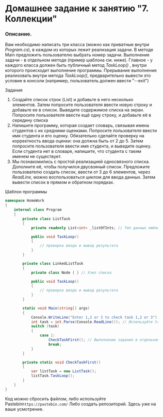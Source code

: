 # Домашнее задание к занятию "7. Коллекции"

### Описание.

Вам необходимо написать три класса (можно как приватные внутри *Program.cs*), в каждом из которых лежит реализация задачи. В методе Main предложить пользователю выбрать номер задачи. Выполнение задачи - в отдельном методе (пример шаблона см. ниже). Главное - у каждого класса должен быть публичный метод *TaskLoop()* , внутри которого происходит выполнение программы. Прерывание выполнение реализовать внутри метода *TaskLoop()*, предварительно вывести это условие в консоли (например, пользователь должен ввести "--exit")

Задания
1. Создайте список строк (List<string>) и добавьте в него несколько элементов. Затем попросите пользователя ввести новую строку и добавьте ее в список. Выведите содержимое списка на экран. Попросите пользователя ввести ещё одну строку, и добавьте её в середину списка
2. Напишите программу, которая создает словарь, связывая имена студентов с их средними оценками. Попросите пользователя ввести имя студента и его оценку. Обязательно сделайте проверку на корректность ввода оценки: она должна быть от 2 до 5. Затем попросите пользователя ввести имя студента, и выведите оценку. Если студента нет в словаре, напишите, что студента с таким именем не существует.
3. Мы познакомились с простой реализацией односвязного списка. Дополните её, чтобы получился двусвзяный список. Предложите пользователю создать список, ввести от 3 до 6 элементов, через *ReadLine*, можно воспользоваться циклом для ввода данных.  Затем вывести список в прямом и обратном порядках.


Шаблон программы
```csharp
namespace HomeWork
{
    internal class Program
    {
        private class ListTask 
        {
            private readonly List<int> _listOfInts; // Тип данных любой

            public void TaskLoop() 
            {
                // проверка ввода и вывод результата
            }
        }

        private class LinkedListTask
        {
            private class Node { } // Узел списка

            public void TaskLoop()
            {
                // проверка ввода и вывод результата
            }
        }

        static void Main(string[] args)
        {
		    Console.WriteLine("Enter 1,2 or 3 to check task 1,2 or 3");
            int task = int.Parse(Console.ReadLine()); // Используйте tryParse
            switch (task) 
            {
                case 1:
                    CheckTaskFirst(); // Выполнение задания в отдельном методе
                    break;
            }
        }

        private static void CheckTaskFirst()
        {
            var listTask = new ListTask();
            listTask.TaskLoop();
        }
    }
}
```

Код можно сбросить файлом, либо используйте Pastebin`https://pastebin.com/`
Либо создать репозиторий. Здесь уже на ваше усмотрение.
